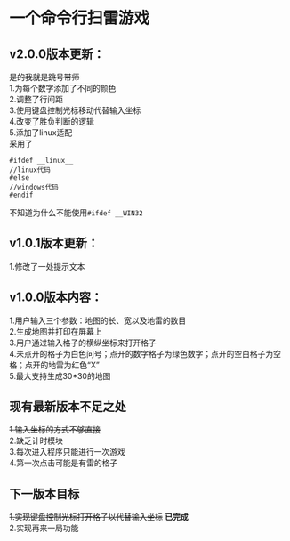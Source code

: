 # 一个命令行扫雷游戏  
## v2.0.0版本更新：  
~~是的我就是跳号带师~~  
1.为每个数字添加了不同的颜色  
2.调整了行间距  
3.使用键盘控制光标移动代替输入坐标  
4.改变了胜负判断的逻辑  
5.添加了linux适配  
采用了  
```
#ifdef __linux__  
//linux代码  
#else  
//windows代码    
#endif  
```  
不知道为什么不能使用`#ifdef __WIN32`  
## v1.0.1版本更新：<br>
1.修改了一处提示文本<br>
## v1.0.0版本内容：<br>
1.用户输入三个参数：地图的长、宽以及地雷的数目<br>
2.生成地图并打印在屏幕上<br>
3.用户通过输入格子的横纵坐标来打开格子<br>
4.未点开的格子为白色问号；点开的数字格子为绿色数字；点开的空白格子为空格；点开的地雷为红色“X”<br>
5.最大支持生成30*30的地图<br>
## 现有最新版本不足之处<br>
~~1.输入坐标的方式不够直接~~<br>
2.缺乏计时模块<br>
3.每次进入程序只能进行一次游戏<br>
4.第一次点击可能是有雷的格子<br>
## 下一版本目标<br>
~~1.实现键盘控制光标打开格子以代替输入坐标~~    **已完成**<br>
2.实现再来一局功能<br>
